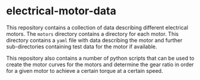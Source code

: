 # electrical-motor-data

This repository contains a collection of data describing different electrical motors. The `motors` directory
contains a directory for each motor. This directory contains a `yaml` file with data describing the motor
and further sub-directories containing test data for the motor if available.

This repository also contains a number of python scripts that can be used to create the motor curves
for the motors and determine the gear ratio in order for a given motor to achieve a certain torque
at a certain speed.

